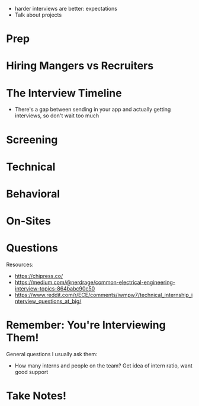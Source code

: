 
- harder interviews are better: expectations
- Talk about projects
# Prep

# Hiring Mangers vs Recruiters

# The Interview Timeline

- There's a gap between sending in your app and actually getting interviews, so don't wait too much

# Screening

# Technical

# Behavioral

# On-Sites

# Questions

Resources: 
- https://chipress.co/
- https://medium.com/@nerdrage/common-electrical-engineering-interview-topics-864babc90c50
- https://www.reddit.com/r/ECE/comments/iwmpw7/technical_internship_interview_questions_at_big/

# Remember: You're Interviewing Them!

General questions I usually ask them: 
- How many interns and people on the team? Get idea of intern ratio, want good support

# Take Notes!

